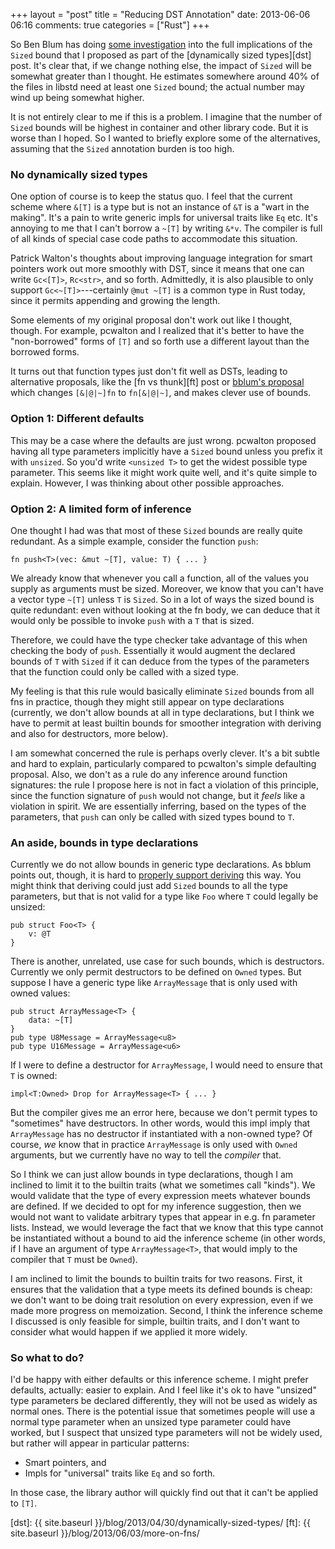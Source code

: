 +++
layout = "post"
title = "Reducing DST Annotation"
date: 2013-06-06 06:16
comments: true
categories = ["Rust"]
+++

So Ben Blum has doing [some investigation][bblum] into the full
implications of the `Sized` bound that I proposed as part of the
[dynamically sized types][dst] post. It's clear that, if we change
nothing else, the impact of `Sized` will be somewhat greater than I
thought. He estimates somewhere around 40% of the files in libstd need
at least one `Sized` bound; the actual number may wind up being
somewhat higher.

It is not entirely clear to me if this is a problem. I imagine that
the number of `Sized` bounds will be highest in container and other
library code. But it is worse than I hoped. So I wanted to briefly
explore some of the alternatives, assuming that the `Sized` annotation
burden is too high.

### No dynamically sized types

One option of course is to keep the status quo. I feel that the
current scheme where `&[T]` is a type but is not an instance of `&T`
is a "wart in the making". It's a pain to write generic impls for
universal traits like `Eq` etc.  It's annoying to me that I can't borrow
a `~[T]` by writing `&*v`. The compiler is full of all kinds of
special case code paths to accommodate this situation.

Patrick Walton's thoughts about improving language integration for
smart pointers work out more smoothly with DST, since it means that one
can write `Gc<[T]>`, `Rc<str>`, and so forth.  Admittedly, it is also
plausible to only support `Gc<~[T]>`---certainly `@mut ~[T]` is a
common type in Rust today, since it permits appending and growing the
length.

Some elements of my original proposal don't work out like I thought,
though. For example, pcwalton and I realized that it's better to have
the "non-borrowed" forms of `[T]` and so forth use a different layout
than the borrowed forms.

It turns out that function types just don't fit well as DSTs, leading
to alternative proposals, like the [fn vs thunk][ft] post or
[bblum's proposal][bblum] which changes `[&|@|~]fn` to `fn[&|@|~]`,
and makes clever use of bounds.

### Option 1: Different defaults

This may be a case where the defaults are just wrong. pcwalton
proposed having all type parameters implicitly have a `Sized` bound
unless you prefix it with `unsized`. So you'd write `<unsized T>` to
get the widest possible type parameter. This seems like it might work
quite well, and it's quite simple to explain. However, I was thinking
about other possible approaches.

### Option 2: A limited form of inference

One thought I had was that most of these `Sized` bounds are really
quite redundant. As a simple example, consider the function `push`:

    fn push<T>(vec: &mut ~[T], value: T) { ... }
    
We already know that whenever you call a function, all of the values
you supply as arguments must be sized. Moreover, we know that you
can't have a vector type `~[T]` unless `T` is `Sized`. So in a lot of
ways the sized bound is quite redundant: even without looking at the
fn body, we can deduce that it would only be possible to invoke `push`
with a `T` that is sized.

Therefore, we could have the type checker take advantage of this when
checking the body of `push`. Essentially it would augment the declared
bounds of `T` with `Sized` if it can deduce from the types of the
parameters that the function could only be called with a sized type.

My feeling is that this rule would basically eliminate `Sized` bounds
from all fns in practice, though they might still appear on type
declarations (currently, we don't allow bounds at all in type
declarations, but I think we have to permit at least builtin bounds
for smoother integration with deriving and also for destructors, more
below).

I am somewhat concerned the rule is perhaps overly clever. It's a bit
subtle and hard to explain, particularly compared to pcwalton's simple
defaulting proposal. Also, we don't as a rule do any inference around
function signatures: the rule I propose here is not in fact a
violation of this principle, since the function signature of `push`
would not change, but it *feels* like a violation in spirit. We are
essentially inferring, based on the types of the parameters, that
`push` can only be called with sized types bound to `T`.

### An aside, bounds in type declarations

Currently we do not allow bounds in generic type declarations. As
bblum points out, though, it is hard to
[properly support deriving][deriving] this way. You might think that
deriving could just add `Sized` bounds to all the type parameters, but
that is not valid for a type like `Foo` where `T` could legally be
unsized:

    pub struct Foo<T> {
        v: @T
    }
    
There is another, unrelated, use case for such bounds, which is
destructors. Currently we only permit destructors to be defined on
`Owned` types. But suppose I have a generic type like `ArrayMessage`
that is only used with owned values:

    pub struct ArrayMessage<T> {
        data: ~[T]
    }
    pub type U8Message = ArrayMessage<u8>
    pub type U16Message = ArrayMessage<u6>

If I were to define a destructor for `ArrayMessage`, I would need to
ensure that `T` is owned:

    impl<T:Owned> Drop for ArrayMessage<T> { ... }
    
But the compiler gives me an error here, because we don't permit types
to "sometimes" have destructors. In other words, would this impl imply
that `ArrayMessage` has no destructor if instantiated with a non-owned
type? Of course, *we* know that in practice `ArrayMessage` is only
used with `Owned` arguments, but we currently have no way to tell the
*compiler* that.

So I think we can just allow bounds in type declarations, though I am
inclined to limit it to the builtin traits (what we sometimes call
"kinds"). We would validate that the type of every expression meets
whatever bounds are defined. If we decided to opt for my inference
suggestion, then we would not want to validate arbitrary types that
appear in e.g. fn parameter lists. Instead, we would leverage the fact
that we know that this type cannot be instantiated without a bound to
aid the inference scheme (in other words, if I have an argument of
type `ArrayMessage<T>`, that would imply to the compiler that `T` must
be `Owned`).

I am inclined to limit the bounds to builtin traits for two reasons.
First, it ensures that the validation that a type meets its defined
bounds is cheap: we don't want to be doing trait resolution on every
expression, even if we made more progress on memoization. Second, I
think the inference scheme I discussed is only feasible for simple,
builtin traits, and I don't want to consider what would happen if we
applied it more widely.

### So what to do?

I'd be happy with either defaults or this inference scheme. I might
prefer defaults, actually: easier to explain. And I feel like it's ok
to have "unsized" type parameters be declared differently, they will
not be used as widely as normal ones. There is the potential issue
that sometimes people will use a normal type parameter when an unsized
type parameter could have worked, but I suspect that unsized type
parameters will not be widely used, but rather will appear in
particular patterns:

- Smart pointers, and
- Impls for "universal" traits like `Eq` and so forth.

In those case, the library author will quickly find out that it can't
be applied to `[T]`.

[bblum]: https://github.com/mozilla/rust/issues/6308#issuecomment-18880575
[deriving]: https://github.com/mozilla/rust/issues/6308#issuecomment-18866391
[dst]: {{ site.baseurl }}/blog/2013/04/30/dynamically-sized-types/
[ft]: {{ site.baseurl }}/blog/2013/06/03/more-on-fns/
